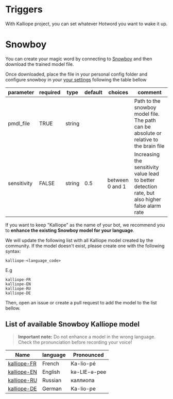 # Triggers

With Kalliope project, you can set whatever Hotword you want to wake it up. 


# Snowboy

You can create your magic word by connecting to [Snowboy](https://snowboy.kitt.ai/) and then download the trained model file.

Once downloaded, place the file in your personal config folder and configure snowboy in your [your settings](settings.md) following the table bellow

| parameter   | required | type   | default | choices         | comment                                                                                          |
|-------------|----------|--------|---------|-----------------|--------------------------------------------------------------------------------------------------|
| pmdl_file   | TRUE     | string |         |                 | Path to the snowboy model file. The path can be absolute or relative to the brain file           |
| sensitivity | FALSE    | string | 0.5     | between 0 and 1 | Increasing the sensitivity value lead to better detection rate, but also higher false alarm rate |


If you want to keep "Kalliope" as the name of your bot, we recommend you to __enhance the existing Snowboy model for your language__.

We will update the following list with all Kalliope model created by the community. If the model doesn't exist, please create one with the following syntax:
```
kalliope-<language_code>
```

E.g
```
kalliope-FR
kalliope-EN
kalliope-RU
kalliope-DE
```
Then, open an issue or create a pull request to add the model to the list bellow.

## List of available Snowboy Kalliope model

> **Important note:** Do not enhance a model in the wrong language. Check the pronunciation before recording your voice!

| Name                                                | language | Pronounced     |
|-----------------------------------------------------|----------|----------------|
| [kalliope-FR](https://snowboy.kitt.ai/hotword/1363) | French   | Ka-lio-pé      |
| [kalliope-EN](https://snowboy.kitt.ai/hotword/2540) | English  | kə-LIE-ə-pee   |
| [kalliope-RU](https://snowboy.kitt.ai/hotword/2964) | Russian  | каллиопа       |
| [kalliope-DE](https://snowboy.kitt.ai/hotword/4324) | German  | Ka-lio-pe   |
